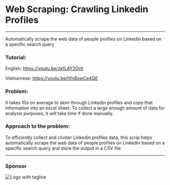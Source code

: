 # Web Scraping: Crawling Linkedin Profiles
---

Automatically scrape the web data of people profiles on Linkedin based on a specific search query

### Tutorial: 
English: https://youtu.be/zkfLAY2OrtI

Vietnamese: https://youtu.be/hfnBswCe4QE

### Problem: 
It takes 10s on average to skim through Linkedin profiles and copy that information into an excel sheet. To collect a large enough amount of data for analysis purposes, it will take time if done manually. 

### Approach to the problem:
To efficiently collect and cluster Linkedin profiles data, this scrip helps automatically scrape the web data of people profiles on Linkedin based on a specific search query and store the output in a CSV file

---
### Sponsor
![Logo with tagline](https://github.com/boringPpl/Linkedin-profiles-scraping/assets/44963656/896611aa-c6d6-423e-809c-e8fd5964b906)

